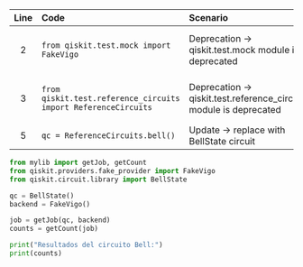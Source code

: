 | Line | Code | Scenario | Reference | Artifact | Refactoring |
| :--: | :--- | :------- | :-------: | :------- | :---------- |
| 2 | `from qiskit.test.mock import FakeVigo` | Deprecation -> qiskit.test.mock module is deprecated | d9f84579-d58f-43da-a4e4-2a4e04dd79cd | qiskit.test.mock | `from qiskit.providers.fake_provider import FakeVigo` |
| 3 | `from qiskit.test.reference_circuits import ReferenceCircuits` | Deprecation -> qiskit.test.reference_circuits module is deprecated | d9f84579-d58f-43da-a4e4-2a4e04dd79cd | qiskit.test.reference_circuits | `from qiskit.circuit.library import BellState` |
| 5 | `qc = ReferenceCircuits.bell()` | Update -> replace with BellState circuit | IK | ReferenceCircuits | `qc = BellState()` |

```python
from mylib import getJob, getCount
from qiskit.providers.fake_provider import FakeVigo
from qiskit.circuit.library import BellState

qc = BellState()
backend = FakeVigo()

job = getJob(qc, backend)
counts = getCount(job)

print("Resultados del circuito Bell:")
print(counts)
```